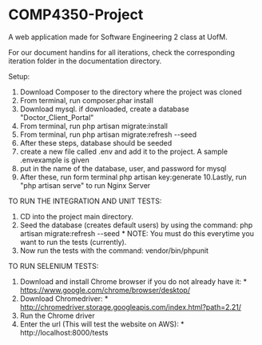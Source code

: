 # COMP4350-Project
A web application made for Software Engineering 2 class at UofM.

For our document handins for all iterations, check the corresponding iteration folder in the documentation directory.

Setup:

1. Download Composer to the directory where the project was cloned
2. From terminal, run composer.phar install
3. Download mysql. if downloaded, create a database "Doctor_Client_Portal"
4. From terminal, run php artisan migrate:install
5. From terminal, run php artisan migrate:refresh --seed
6. After these steps, database should be seeded
7. create a new file called .env and add it to the project. A sample .envexample is given
8. put in the name of the database, user, and password for mysql
9. After these, run form terminal php artisan key:generate
10.Lastly, run "php artisan serve" to run Nginx Server

TO RUN THE INTEGRATION AND UNIT TESTS:
  1. CD into the project main directory.
  2. Seed the database (creates default users) by using the command: php artisan migrate:refresh --seed
    * NOTE: You must do this everytime you want to run the tests (currently).
  3. Now run the tests with the command: vendor/bin/phpunit

TO RUN SELENIUM TESTS:
  1. Download and install Chrome browser if you do not already have it:
             * https://www.google.com/chrome/browser/desktop/
  2. Download Chromedriver:
             * http://chromedriver.storage.googleapis.com/index.html?path=2.21/
  3. Run the Chrome driver
  4. Enter the url (This will test the website on AWS):
             * http://localhost:8000/tests
